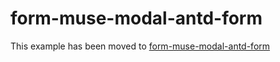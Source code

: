 # form-muse-modal-antd-form

This example has been moved to [form-muse-modal-antd-form](../../.././form-muse-modal-antd-form)
